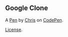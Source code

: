 Google Clone
------------


A [Pen](https://codepen.io/crisxh/pen/PoRjNKQ) by [Chris](https://codepen.io/crisxh) on [CodePen](https://codepen.io).

[License](https://codepen.io/license/pen/PoRjNKQ).